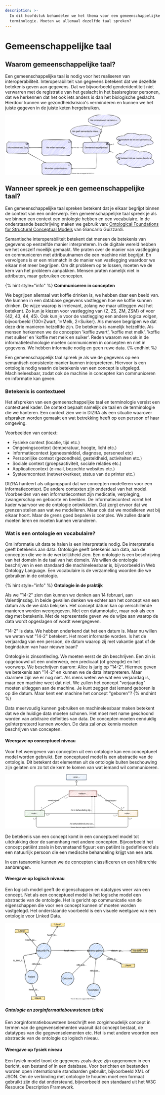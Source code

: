 ```yaml
---
description: >-
  In dit hoofdstuk behandelen we het thema voor een gemeenschappelijke taal en
  terminologie. Moeten we allemaal dezelfde taal spreken?
---
```


# Gemeenschappelijke taal

## Waarom gemeenschappelijke taal?

Een gemeenschappelijke taal is nodig voor het realiseren van interoperabiliteit. Interoperabiliteit van gegevens betekent dat we dezelfde betekenis geven aan gegevens. Dat we bijvoorbeeld genderidentiteit niet verwarren met de registratie van het geslacht in het basisregister personen, dat we herkennen dat het ook iets anders is dan het biologische geslacht. Hierdoor kunnen we gezondheidsrisico's verminderen en kunnen we het juiste gegeven in de juiste keten hergebruiken.

![Motivatie voor gemeenschappelijke taal](../.gitbook/assets/motivation/commonlanguage.svg)

## Wanneer spreek je een gemeenschappelijke taal?

Een gemeenschappelijke taal spreken betekent dat je elkaar begrijpt binnen de context van een onderwerp. Een gemeenschappelijke taal spreek je als we binnen een context een ontologie hebben en een vocabulaire. In de onderstaande beschrijving maken we gebruik van: [Ontological Foundations for Structural Conceptual Models](https://ris.utwente.nl/ws/portalfiles/portal/6042428/thesis_Guizzardi.pdf) van Giancarlo Guizzardi.

Semantische interoperabiliteit betekent dat mensen de betekenis van gegevens op eenzelfde manier interpreteren. In de digitale wereld hebben we het onszelf moeilijk gemaakt. We praten over de manier van vastlegging en communiceren met attribuutnamen die een machine niet begrijpt. En vervolgens is er een mismatch in de manier van vastlegging waardoor we elkaar niet meer begrijpen. Om dit probleem op te lossen, moeten we de kern van het probleem aanpakken. Mensen praten namelijk niet in attributen, maar gebruiken concepten.

{% hint style="info" %}
**Communiceren in concepten**

We begrijpen allemaal wat koffie drinken is, we hebben daar een beeld van. We kunnen in een database gegevens vastleggen hoe we koffie kunnen drinken. De wijze waarop is irrelevant, zolang we maar uitleggen wat het betekent. Zo kun je kiezen voor vastlegging van {Z, ZS, ZM, ZSM} of voor {42, 43, 44, 45}. Ook kun je voor de vastlegging een andere logica volgen, bijvoorbeeld {100=Zwart, 1=Melk, 2=Suiker}. Als mensen begrijpen we dat deze drie manieren hetzelfde zijn. De betekenis is namelijk hetzelfde. Als mensen herkennen we de concepten 'koffie zwart', 'koffie met melk', 'koffie met suiker' en 'koffie met melk en suiker'. Reden waarom we ook in de informatietechnologie moeten communiceren in concepten en niet in gegevens. We hebben informatie nodig en geen ruwe data.
{% endhint %}

Een gemeenschappelijk taal spreek je als we de gegevens op een semantisch consistente manier kunnen interpreteren. Hiervoor is een ontologie nodig waarin de betekenis van een concept is uitgelegd. Machineleesbaar, zodat ook de machine in concepten kan communiceren en informatie kan geven.

### Betekenis is contextueel

Het afspreken van een gemeenschappelijke taal en terminologie vereist een contextueel kader. De context bepaalt namelijk de taal en de terminologie die we hanteren. Een context zien we in DIZRA als een situatie waarover afspraken worden gemaakt en wat betrekking heeft op een persoon of haar omgeving.

Voorbeelden van context:

* Fysieke context \(locatie, tijd etc.\)
* Omgevingscontext \(temperatuur, hoogte, licht etc.\)
* Informatiecontext \(geneesmiddel, diagnose, personeel etc\)
* Persoonlijke context \(gezondheid, gesteldheid, activiteiten etc.\)
* Sociale context \(groepsactiviteit, sociale relaties etc.\)
* Applicatiecontext \(e-mail, bezochte websites etc.\)
* Systeemcontext \(netwerkverkeer, status van de printer etc.\)

DIZRA hanteert als uitgangspunt dat we concepten modelleren voor een informatiecontext. De andere contexten zijn onderdeel van het model. Voorbeelden van een informatiecontext zijn medicatie, verpleging, zwangerschap en geboorte en beelden. De informatiecontext vormt het kader waarvoor we de ontologie ontwikkelen. Dat zorgt ervoor dat we grenzen stellen aan wat we modelleren. Maar ook dat we modelleren wat bij elkaar hoort. Maar de grens goed bepalen is complex. We zullen daarin moeten leren en moeten kunnen veranderen.

### Wat is een ontologie en vocabulaire?

Om informatie uit data te halen is een interpretatie nodig. De interpretatie geeft betekenis aan data. Ontologie geeft betekenis aan data, aan de concepten die we in de werkelijkheid zien. Een ontologie is een beschrijving van het domein in de taal van het domein. We willen de ontologie beschrijven in een standaard die machineleesbaar is, bijvoorbeeld in Web Ontology Language. Een vocabulaire is de verzameling woorden die we gebruiken in de ontologie.

{% hint style="info" %}
**Ontologie in de praktijk**

Als we "14-2" zien dan kunnen we denken aan 14 februari, aan Valentijnsdag. In beide gevallen denken we echter aan het concept van een datum als de we data bekijken. Het concept datum kan op verschillende manieren worden weergegeven. Met een datumnotatie, maar ook als een dag met betekenis. Met de representatie geven we de wijze aan waarop de data wordt opgeslagen of wordt weergegeven.

"14-2" is data. We hebben onderkend dat het een datum is. Maar nu willen we weten wat "14-2" betekent. Het moet informatie worden. Is het de verjaardag van een persoon, de datum waarop zij met vakantie gaat of de begindatum van haar nieuwe baan?

Ontologie is zinsontleding. We moeten eerst de zin beschrijven. Een zin is opgebouwd uit een onderwerp, een predicaat \(of gezegde\) en het voorwerp. We beschrijven daarom: Alice is jarig op "14-2".  Hiermee geven we betekenis aan "14-2" en kunnen we de data interpreteren. Maar daarmee zijn we er nog niet. Als mens weten we wat een verjaardag is, maar een machine weet dat niet. We zullen het concept "verjaardag" moeten uitleggen aan de machine. Je kunt zeggen dat iemand geboren is op die datum. Maar kent een machine het concept "geboren"?
{% endhint %}

Data meervoudig kunnen gebruiken en machineleesbaar maken betekent dat we de huidige data moeten schonen. Het moet met name geschoond worden van arbitraire definities van data. De concepten moeten eenduidig geïnterpreteerd kunnen worden. De data zal onze kennis moeten beschrijven van concepten.

#### Weergave op conceptueel niveau

Voor het weergeven van concepten uit een ontologie kan een conceptueel model worden gebruikt. Een conceptueel model is een abstractie van de ontologie. Dit betekent dat elementen uit de ontologie buiten beschouwing zijn gelaten om zo tot de kern te komen van wat iemand wil communiceren.

![Voorbeeld van een conceptueel model met relatie tussen patiënt en arts.](../.gitbook/assets/motivation/patientmodel.svg)

De betekenis van een concept komt in een conceptueel model tot uitdrukking door de samenhang met andere concepten. Bijvoorbeeld het concept patiënt zoals in bovenstaand figuur: een patiënt is gedefinieerd als een natuurlijk persoon die een medische behandeling krijgt van een arts.

In een taxanomie kunnen we de concepten classificeren en een hiërarchie aanbrengen.

#### Weergave op logisch niveau

Een logisch model geeft de eigenschappen en datatypes weer van een concept. Net als een conceptueel model is het logische model een abstractie van de ontologie. Het is gericht op communicatie van de eigenschappen die voor een concept kunnen of moeten worden vastgelegd. Het onderstaande voorbeeld is een visuele weetgave van een ontologie voor Linked Data.

![Voorbeeld van een logisch model](../.gitbook/assets/motivation/logischmodel.svg)

##### Ontologie en zorginformatiebouwstenen \(zibs\)

Een zorginformatiebouwsteen beschrijft een zorginhoudelijk concept in termen van de gegevenselementen waaruit dat concept bestaat, de datatypes van die gegevenselementen etc. Het is met andere woorden een abstractie van de ontologie op logisch niveau.

#### Weergave op fysiek niveau

Een fysiek model toont de gegevens zoals deze zijn opgenomen in een bericht, een bestand of in een database. Voor berichten en bestanden worden open internationale standaarden gebruikt, bijvoorbeeld XML of JSON. Om de verbinding met ontologie te houden moet een formaat gebruikt zijn die dat ondersteund, bijvoorbeeld een standaard uit het W3C Resource Description Framework.
